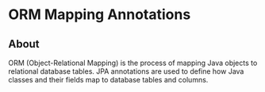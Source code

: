 # ORM Mapping Annotations

## About

ORM (Object-Relational Mapping) is the process of mapping Java objects to relational database tables. JPA annotations are used to define how Java classes and their fields map to database tables and columns.

